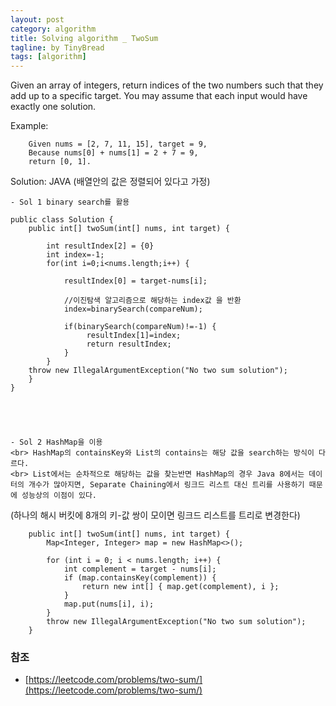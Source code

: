 ```yaml
---
layout: post
category: algorithm
title: Solving algorithm _ TwoSum
tagline: by TinyBread
tags: [algorithm]
---
```

<!--more-->

Given an array of integers, return indices of the two numbers such that they add up to a specific target.
You may assume that each input would have exactly one solution.

Example:

        Given nums = [2, 7, 11, 15], target = 9,
        Because nums[0] + nums[1] = 2 + 7 = 9,
        return [0, 1].
        
        
Solution: JAVA
(배열안의 값은 정렬되어 있다고 가정)

    - Sol 1 binary search를 활용
    
    public class Solution {
        public int[] twoSum(int[] nums, int target) {
            
            int resultIndex[2] = {0}
            int index=-1;
            for(int i=0;i<nums.length;i++) {
                
                resultIndex[0] = target-nums[i];
                
                //이진탐색 알고리즘으로 해당하는 index값 을 반환
                index=binarySearch(compareNum);
                
                if(binarySearch(compareNum)!=-1) {
                     resultIndex[1]=index;
                     return resultIndex;
                } 
            }
        throw new IllegalArgumentException("No two sum solution");
        }
    }




    
    - Sol 2 HashMap을 이용
    <br> HashMap의 containsKey와 List의 contains는 해당 값을 search하는 방식이 다르다.
    <br> List에서는 순차적으로 해당하는 값을 찾는반면 HashMap의 경우 Java 8에서는 데이터의 개수가 많아지면, Separate Chaining에서 링크드 리스트 대신 트리를 사용하기 때문에 성능상의 이점이 있다.
(하나의 해시 버킷에 8개의 키-값 쌍이 모이면 링크드 리스트를 트리로 변경한다)

        
        public int[] twoSum(int[] nums, int target) {
            Map<Integer, Integer> map = new HashMap<>();
          
            for (int i = 0; i < nums.length; i++) {
                int complement = target - nums[i];
                if (map.containsKey(complement)) {
                    return new int[] { map.get(complement), i };
                }
                map.put(nums[i], i);
            }
            throw new IllegalArgumentException("No two sum solution");
        }
    
    
    
### 참조
- [https://leetcode.com/problems/two-sum/](https://leetcode.com/problems/two-sum/)